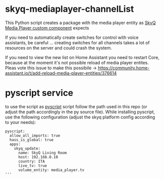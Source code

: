 # skyq-mediaplayer-channelList

This Python script creates a package with the media player entity as [SkyQ Media Player custom component](https://github.com/RogerSelwyn/Home_Assistant_SkyQ_MediaPlayer) expects

If you need to automatically create switches for control with voice assistants, be careful ... creating switches for all channels takes a lot of resources on the server and could crash the system.

If you need to view the new list on Home Assistant you need to restart Core, because at the moment it's not possible reload of media player entites.
Pleas vote this issue to make this possibile -> https://community.home-assistant.io/t/add-reload-media-player-entities/376614


# pyscript service
to use the script as [pyscript](https://github.com/custom-components/pyscript) script follow the path used in this repo (or adjust the path accordingly in the py source file).
While installing pyscript, use the following configuration (adjust the skyq platform config according to your needs):
```
pyscript:
  allow_all_imports: true
  hass_is_global: true
  apps:
    skyq_update:
      name: SkyQ Living Room
      host: 192.168.0.10
      country: ITA
      live_tv: true
      volume_entity: media_player.tv
'''
